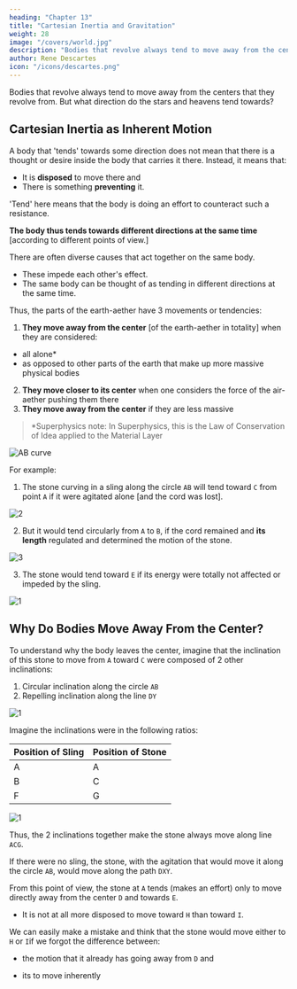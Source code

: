 ```yaml
---
heading: "Chapter 13"
title: "Cartesian Inertia and Gravitation"
weight: 28
image: "/covers/world.jpg"
description: "Bodies that revolve always tend to move away from the centers of the circles they describe"
author: Rene Descartes
icon: "/icons/descartes.png"
---
```




Bodies that revolve always tend to move away from the centers that they revolve from. <!--  of the circles they describe.  --> But what direction do the stars and heavens tend towards?

<!-- Here, however, I must determine more specifically in what directions the parts of the matter of which the heavens and the stars are composed do tend.[54] -->

## Cartesian Inertia as Inherent Motion 

A body that 'tends' towards some direction does not mean that there is a thought or desire inside the body that carries it there. Instead, it means that:

- It is **disposed** to move there and
- There is something <!-- , whether it truly moves or, rather, some other body --> **preventing** it. <!-- It is principally in this last sense that I use the word "tend," because it seems to signify some effort and because -->

'Tend' here means that the body is doing an effort to counteract such a <!-- resis  presupposes some --> resistance. 

**The body thus tends towards different directions at the same time** [according to different points of view.]

There are often diverse causes that act together on the same body. 
- These impede each other's effect.
- The same body can be thought of as tending in different directions at the same time. 

Thus, the parts of the earth-aether have 3 movements or tendencies:

1. **They move away from the center** [of the earth-aether in totality] when they are considered:
  - all alone*
  - as opposed to other parts of the earth that make up more massive physical bodies  <!-- than they are -->
2. **They move closer to its center** when one considers the force of the air-aether <!--  parts of the heaven --> pushing them there
3. **They move away from the center** if they are less massive 
<!-- due to those other bodies being influence of other more massive bodies [in the background].   -->
<!-- when one considers the force of the aethereal air -->


 > *Superphysics note: In Superphysics, this is the Law of Conservation of Idea applied to the Material Layer


<!-- , and- move away from its center if one considers them . -->

![AB curve](/graphics/physics/world13a.png)

For example:

<!-- , if we consider only its agitation all alone. -->

1. The stone curving in a sling along the circle `AB` will tend toward `C` from point `A` if it were agitated alone [and the cord was lost].

![2](/graphics/physics/world-13bbb.jpg)

2. But it would tend circularly from `A` to `B`, if the cord remained and **its length** regulated and determined the motion of the stone.

![3](/graphics/physics/world-13ccc.jpg)


3. The stone would tend toward `E` if its energy were totally not affected or impeded by the sling. 

![1](/graphics/physics/world-13aaa.jpg)


<!-- both the resistance of the sling and the [background] agitation from other bodies are negated. -->
<!-- alone [without `D`] with its -->

<!-- , without considering the part of its agitation of which the effect is not impeded, one opposes the other part of it to the resistance that this sling continually makes to it. -->


## Why Do Bodies Move Away From the Center?

To understand why the body leaves the center, imagine that the inclination of this stone to move from `A` toward `C` were composed of 2 other inclinations:

1. Circular inclination along the circle `AB`
2. Repelling inclination along the line `DY`

![1](/graphics/physics/world-13ddd.jpg)

<!-- ### 3. Inertia from the Background Influence of Other Bodies -->


<!-- `VXY` -->

Imagine the inclinations were in the following ratios:

Position of Sling | Position of Stone
--- | ---
A | A
B | C
F | G

![1](/graphics/physics/world-13eee.jpg)


Thus, the 2 inclinations together make the stone always move along line `ACG`.

 <!-- a proportion that, if the stone were at the place of the sling marked `A` `V`  when the sling was at the place of the circle marked `A`, it should thereafter be at the place marked X when the sling is at B, and at the place marked Y when the sling is at `F`, and thus should always remain in the straight line `ACG`.  -->

<!-- - Then, knowing that one of the parts of its inclination (to wit, that which carries it along the circle AB) is in no way impeded by the sling, you will easily see that the stone meets resistance only for the other part (to wit, for that which would cause it to move along the line `DVXY` if it were not impeded).  -->


<!-- ### 2. Inertia Without the Influence from a Second Body -->

If there were no sling, the stone, with the agitation that would move it along the circle `AB`, would move along the path `DXY`.

<!-- - Then, knowing that one of the parts of its inclination (to wit, that which carries it along the circle AB) is in no way impeded by the sling, you will easily see that the stone meets resistance only for the other part (to wit, for that which would cause it to move along the line `DVXY` if it were not impeded).  -->

<!-- ### 1. Inertia Without Influence -->

From this point of view, the stone at `A` tends (makes an effort) only to move directly away from the center `D` and towards `E`.
- It is not at all more disposed to move toward `H` than toward `I`.

We can easily make a mistake and think that the stone would move either to `H` or `I`if we forgot the difference between:
- the motion that it already has going away from `D` and
 <!-- [unaffected by other bodies not D] and  -->
- its to move inherently 
<!-- that remains with it [from D]. -->

